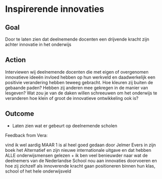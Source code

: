 # Inspirerende innovaties

## Goal

Door te laten zien dat deelnemende docenten een drijvende kracht zijn achter innovatie in het onderwijs

## Action

Interviewen wij deelnemende docenten die met eigen of overgenomen innovatieve ideeën invloed hebben op hun werkveld en daadwerkelijk een positivie verandering hebben teweeg gebracht. Hoe kleuren zij buiten de gebaande paden? Hebben zij anderen mee gekregen in de manier van lesgeven? Wat zou je van de daken willen schreeuwen om het onderwijs te veranderen hoe klein of groot de innovatieve ontwikkeling ook is?     

## Outcome

* Laten zien wat er gebeurt op deelnemende scholen

Feedback from Vera:

vind ik wel aardig MAAR 1 is al heel goed gedaan door Jelmer Evers in zijn boek het Alternatief en zijn nieuwe internationale uitgave en dat hebben ALLE onderwijsmensen gelezen + ik ben veel benieuwder naar wat de deelnemers van de Nederlandse School nou aan innovaties doorvoeren en hoe zij zichzelf als innoverende kracht gaan positioneren binnen hun klas, school of het hele onderwijsveld
